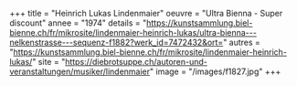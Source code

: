 +++
title = "Heinrich Lukas Lindenmaier"
oeuvre = "Ultra Bienna - Super discount"
annee = "1974"
details = "https://kunstsammlung.biel-bienne.ch/fr/mikrosite/lindenmaier-heinrich-lukas/ultra-bienna---nelkenstrasse---sequenz-f1882?werk_id=7472432&ort="
autres = "https://kunstsammlung.biel-bienne.ch/fr/mikrosite/lindenmaier-heinrich-lukas/"
site = "https://diebrotsuppe.ch/autoren-und-veranstaltungen/musiker/lindenmaier"
image = "/images/f1827.jpg"
+++
